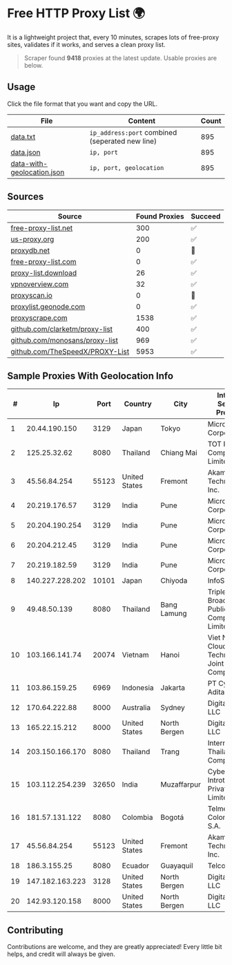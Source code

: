
# Free HTTP Proxy List 🌍

It is a lightweight project that, every 10 minutes, scrapes lots of free-proxy sites, validates if it works, and serves a clean proxy list.


> Scraper found **9418** proxies at the latest update. Usable proxies are below.

## Usage

Click the file format that you want and copy the URL.


|File|Content|Count|
|----|-------|-----|
|[data.txt](https://raw.githubusercontent.com/themiralay/Proxy-List-World/master/data.txt)|`ip_address:port` combined (seperated new line)|895|
|[data.json](https://raw.githubusercontent.com/themiralay/Proxy-List-World/master/data.json)|`ip, port`|895|
|[data-with-geolocation.json](https://raw.githubusercontent.com/themiralay/Proxy-List-World/master/data-with-geolocation.json)|`ip, port, geolocation`|895|

## Sources

|Source|Found Proxies|Succeed|
|------|-------------|-------|
|[free-proxy-list.net](https://free-proxy-list.net)|300|✅|
|[us-proxy.org](https://www.us-proxy.org)|200|✅|
|[proxydb.net](http://proxydb.net)|0|🚫|
|[free-proxy-list.com](https://free-proxy-list.com/?page=&port=&type%5B%5D=http&type%5B%5D=https&up_time=0&search=Search)|0|✅|
|[proxy-list.download](https://www.proxy-list.download/HTTP)|26|✅|
|[vpnoverview.com](https://vpnoverview.com/privacy/anonymous-browsing/free-proxy-servers)|32|✅|
|[proxyscan.io](https://www.proxyscan.io)|0|🚫|
|[proxylist.geonode.com](https://proxylist.geonode.com/api/proxy-list?limit=300&page=1&sort_by=lastChecked&sort_type=desc&protocols=http,https)|0|✅|
|[proxyscrape.com](https://api.proxyscrape.com/v2/?request=displayproxies&protocol=http&timeout=10000&country=all&ssl=all&anonymity=all)|1538|✅|
|[github.com/clarketm/proxy-list](https://raw.githubusercontent.com/clarketm/proxy-list/master/proxy-list-raw.txt)|400|✅|
|[github.com/monosans/proxy-list](https://raw.githubusercontent.com/monosans/proxy-list/main/proxies/http.txt)|969|✅|
|[github.com/TheSpeedX/PROXY-List](https://raw.githubusercontent.com/TheSpeedX/PROXY-List/master/http.txt)|5953|✅|


## Sample Proxies With Geolocation Info

|#|Ip|Port|Country|City|Internet Service Provider|
|-|--|----|-------|----|-------------------------|
|1|20.44.190.150|3129|Japan|Tokyo|Microsoft Corporation|
|2|125.25.32.62|8080|Thailand|Chiang Mai|TOT Public Company Limited|
|3|45.56.84.254|55123|United States|Fremont|Akamai Technologies, Inc.|
|4|20.219.176.57|3129|India|Pune|Microsoft Corporation|
|5|20.204.190.254|3129|India|Pune|Microsoft Corporation|
|6|20.204.212.45|3129|India|Pune|Microsoft Corporation|
|7|20.219.182.59|3129|India|Pune|Microsoft Corporation|
|8|140.227.228.202|10101|Japan|Chiyoda|InfoSphere|
|9|49.48.50.139|8080|Thailand|Bang Lamung|Triple T Broadband Public Company Limited|
|10|103.166.141.74|20074|Vietnam|Hanoi|Viet NAM Cloud Technology Joint Stock Company|
|11|103.86.159.25|6969|Indonesia|Jakarta|PT Cyberindo Aditama|
|12|170.64.222.88|8000|Australia|Sydney|DigitalOcean, LLC|
|13|165.22.15.212|8000|United States|North Bergen|DigitalOcean, LLC|
|14|203.150.166.170|8080|Thailand|Trang|Internet Thailand Company Ltd.|
|15|103.112.254.239|32650|India|Muzaffarpur|Cybernet Introtech Private Limited|
|16|181.57.131.122|8080|Colombia|Bogotá|Telmex Colombia S.A.|
|17|45.56.84.254|55123|United States|Fremont|Akamai Technologies, Inc.|
|18|186.3.155.25|8080|Ecuador|Guayaquil|Telconet S.A|
|19|147.182.163.223|3128|United States|North Bergen|DigitalOcean, LLC|
|20|142.93.120.158|8000|United States|North Bergen|DigitalOcean, LLC|



## Contributing

Contributions are welcome, and they are greatly appreciated! Every
little bit helps, and credit will always be given.

